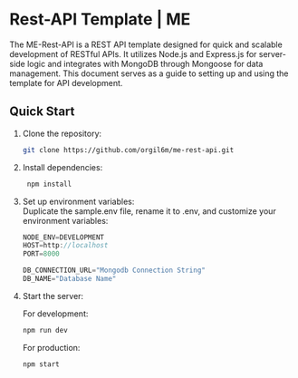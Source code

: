 # Rest-API Template | ME

The ME-Rest-API is a REST API template designed for quick and scalable development of RESTful APIs. It utilizes Node.js and Express.js for server-side logic and integrates with MongoDB through Mongoose for data management. This document serves as a guide to setting up and using the template for API development.

## Quick Start

1. Clone the repository:
   ```bash
   git clone https://github.com/orgil6m/me-rest-api.git
   ```
2. Install dependencies:

   ```bash
    npm install
   ```

3. Set up environment variables: <br/>
   Duplicate the sample.env file, rename it to .env, and customize your environment variables:

   ```javascript
   NODE_ENV=DEVELOPMENT
   HOST=http://localhost
   PORT=8000

   DB_CONNECTION_URL="Mongodb Connection String"
   DB_NAME="Database Name"
   ```

4. Start the server:
   <p>For development:</p>

   ```bash
   npm run dev
   ```

   <p>For production:</p>

   ```bash
   npm start
   ```
